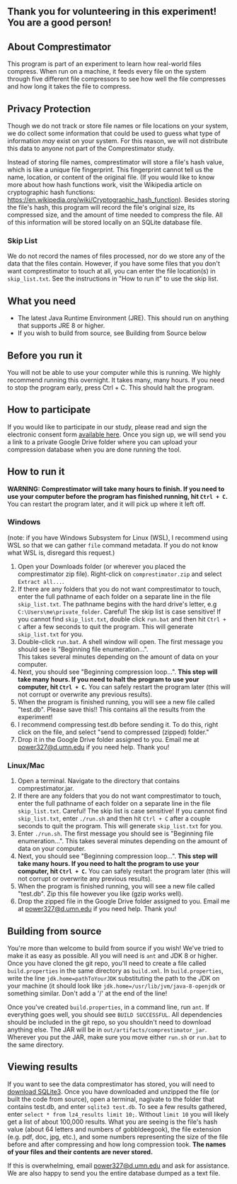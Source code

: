 ## Thank you for volunteering in this experiment! You are a good person!

## About Comprestimator
  This program is part of an experiment to learn how real-world files compress.  When run on a machine, it feeds every file on the system through five different file compressors to see how well the file compresses and how long it takes the file to compress.
  
## Privacy Protection
Though we do not track or store file names or file locations on your system, we do collect some information that could be used to guess what type of information <i>may</i> exist on your system.  For this reason, we will not distribute this data to anyone not part of the Comprestimator study. 

Instead of storing file names, comprestimator will store a file's hash value, which is like a unique file fingerprint.  This fingerprint cannot tell us the name, location, or content of the original file.  (If you would like to know more about how hash functions work, visit the Wikipedia article on cryptographic hash functions: https://en.wikipedia.org/wiki/Cryptographic_hash_function).  Besides storing the file's hash, this program will record the file's original size, its compressed size, and the amount of time needed to compress the file.  All of this information will be stored locally on an SQLite database file.

### Skip List
We do not record the names of files processed, nor do we store any of the data that the files contain.  However, if you have some files that you don't want comprestimator to touch at all, you can enter the file location(s) in `skip_list.txt`.  See the instructions in "How to run it" to use the skip list.

## What you need
- The latest Java Runtime Environment (JRE).  This should run on anything that supports JRE 8 or higher.
- If you wish to build from source, see Building from Source below

## Before you run it
  You will not be able to use your computer while this is running.  We highly recommend running this overnight.  It takes many, many hours.
  If you need to stop the program early, press Ctrl + C.  This should halt the program.
  
## How to participate
If you would like to participate in our study, please read and sign the electronic consent form [available here](https://forms.gle/kzrZGrUJSHQ8QpXU8).  Once you sign up, we will send you a link to a private Google Drive folder where you can upload your compression database when you are done running the tool.

## How to run it
**WARNING: Comprestimator will take many hours to finish.  If you need to use your computer before the program has finished running, hit `Ctrl + C`.** You can restart the program later, and it will pick up where it left off.

  ### Windows
  
  (note: if you have Windows Subsystem for Linux (WSL), I recommend using WSL so that we can gather `file` command metadata.  If you do not know what WSL is, disregard this request.)
    
  1. Open your Downloads folder (or wherever you placed the comprestimator zip file).  Right-click on `comprestimator.zip` and select `Extract all...`.  
  1. If there are any folders that you do not want comprestimator to touch, enter the full pathname of each folder on a separate line in the file `skip_list.txt`.  The pathname begins with the hard drive's letter, e.g `C:\Users\me\private_folder`. Careful!  The skip list is case sensitive!
     If you cannot find `skip_list.txt`, double click `run.bat` and then hit `Ctrl + C` after a few seconds to quit the program. This will generate `skip_list.txt` for you. 
  2. Double-click `run.bat`. A shell window will open.  The first message you should see is "Beginning file enumeration...".  
     This takes several minutes depending on the amount of data on your computer.
  3. Next, you should see "Beginning compression loop...".  <b>This step will take many hours.  If you need to halt the 
     program to use your computer, hit `Ctrl + C`.</b> You can safely restart the program later (this will not corrupt or overwrite any previous results).
  4. When the program is finished running, you will see a new file called "test.db".   Please save this!! This contains all 
     the results from the experiment!  
  5. I recommend compressing test.db before sending it.  To do this, right click on the file, and select "send to compressed 
     (zipped) folder."
  6. Drop it in the Google Drive folder assigned to you.  Email me at power327@d.umn.edu if you need help.  Thank you!
  
  
  ### Linux/Mac
  1. Open a terminal.  Navigate to the directory that contains comprestimator.jar.
  1. If there are any folders that you do not want comprestimator to touch, enter the full pathname of each folder on a separate line in the file `skip_list.txt`.  Careful!  The skip list is case sensitive!
     If you cannot find `skip_list.txt`, enter `./run.sh` and then hit `Ctrl + C` after a couple seconds to quit the program.  This will generate `skip_list.txt` for you.
  2. Enter `./run.sh`. The first message you should see is "Beginning file enumeration...".  This takes several minutes depending on the amount of data on your computer.
  3. Next, you should see "Beginning compression loop...".  <b>This step will take many hours.  If you need to halt the 
     program to use your computer, hit `Ctrl + C`.</b> You can safely restart the program later (this will not corrupt or overwrite any previous results).
  4. When the program is finished running, you will see a new file called "test.db".  Zip this file however you like (gzip
     works well).
  5. Drop the zipped file in the Google Drive folder assigned to you.  Email me at power327@d.umn.edu if you need help.  Thank you!
  
## Building from source
You're more than welcome to build from source if you wish!  We've tried to make it as easy as possible.  All you will need is `ant` and JDK 8 or higher.  Once you have cloned the git repo, you'll need to create a file called `build.properties` in the same directory as `build.xml`.  In `build.properties`, write the line
```jdk.home=pathToYourJDK``` substituting the path to the JDK on your machine (it should look like `jdk.home=/usr/lib/jvm/java-8-openjdk` or something similar.  Don't add a '/' at the end of the line!

Once you've created `build.properties`, in a command line, run `ant`.  If everything goes well, you should see `BUILD SUCCESSFUL`.  All dependencies should be included in the git repo, so you shouldn't need to download anything else.  The JAR will be in `out/artifacts/comprestimator_jar`.  Wherever you put the JAR, make sure you move either `run.sh` or `run.bat` to the same directory.
  
## Viewing results
If you want to see the data comprestimator has stored, you will need to [download SQLite3](https://www.sqlite.org/download.html).  Once you have downloaded and unzipped the file (or built the code from source), open a terminal, nagivate to the folder that contains test.db, and enter `sqlite3 test.db`.  To see a few results gathered, enter `select * from lz4_results limit 10;`. Without `limit 10` you will likely get a list of about 100,000 results.  What you are seeing is the file's hash value (about 64 letters and numbers of gobbldeegook), the file extension (e.g. pdf, doc, jpg, etc.), and some numbers representing the size of the file before and after compressing and how long compression took.  **The names of your files and their contents are never stored.**

If this is overwhelming, email power327@d.umn.edu and ask for assistance.  We are also happy to send you the entire database dumped as a text file.

